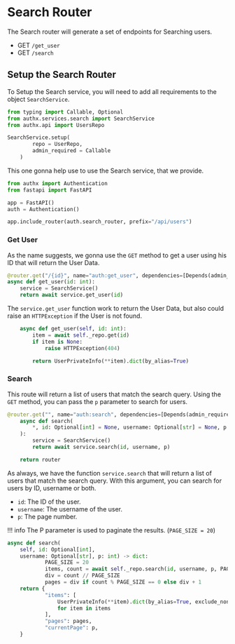 # Search Router

The Search router will generate a set of endpoints for Searching users.

* GET `/get_user`
* GET `/search`

## Setup the Search Router

To Setup the Search service, you will need to add all requirements to the object `SearchService`.

```py
from typing import Callable, Optional
from authx.services.search import SearchService
from authx.api import UsersRepo

SearchService.setup(
        repo = UserRepo,
        admin_required = Callable
    )
```

This one gonna help use to use the Search service, that we provide.

```py
from authx import Authentication
from fastapi import FastAPI

app = FastAPI()
auth = Authentication()

app.include_router(auth.search_router, prefix="/api/users")
```

### Get User

As the name suggests, we gonna use the `GET` method to get a user using his ID that will return the User Data.

```py
@router.get("/{id}", name="auth:get_user", dependencies=[Depends(admin_required)])
async def get_user(id: int):
    service = SearchService()
    return await service.get_user(id)
```

The `service.get_user` function work to return the User Data, but also could raise an `HTTPException` if the User is not found.

```py
    async def get_user(self, id: int):
        item = await self._repo.get(id)
        if item is None:
            raise HTTPException(404)

        return UserPrivateInfo(**item).dict(by_alias=True)
```

### Search

This route will return a list of users that match the search query. Using the `GET` method, you can pass the `p` parameter to search for users.

```py
@router.get("", name="auth:search", dependencies=[Depends(admin_required)])
    async def search(
        *, id: Optional[int] = None, username: Optional[str] = None, p: int = 1
    ):
        service = SearchService()
        return await service.search(id, username, p)

    return router
```

As always, we have the function `service.search` that will return a list of users that match the search query.
With this argument, you can search for users by ID, username or both.

* `id`: The ID of the user.
* `username`: The username of the user.
* `p`: The page number.

!!! info
    The P parameter is used to paginate the results. (`PAGE_SIZE = 20`)

```py
async def search(
    self, id: Optional[int],
    username: Optional[str], p: int) -> dict:
            PAGE_SIZE = 20
            items, count = await self._repo.search(id, username, p, PAGE_SIZE)
            div = count // PAGE_SIZE
            pages = div if count % PAGE_SIZE == 0 else div + 1
    return {
            "items": [
                UserPrivateInfo(**item).dict(by_alias=True, exclude_none=True)
                for item in items
            ],
            "pages": pages,
            "currentPage": p,
    }
```
